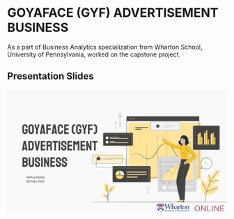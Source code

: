 # GOYAFACE (GYF) ADVERTISEMENT BUSINESS

As a part of Business Analytics specialization from Wharton School, University of Pennsylvania, worked on the capstone project.

## Presentation Slides

![Introduction](Assets/Slide-1.jpg)
